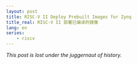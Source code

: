 ```yaml
---
layout: post
title: RISC-V II Deploy Prebuilt Images for Zynq
title_real: RISC-V II 部署已编译的镜像
lang: en
series:
    - riscv
---
```


_This post is lost under the juggernaut of history._
